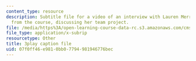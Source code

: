 ```yaml
---
content_type: resource
description: Subtitle file for a video of an interview with Lauren Merriman, a student
  from the course, discussing her team project.
file: /media/https%3A/open-learning-course-data-rc.s3.amazonaws.com/cms-611j-creating-video-games-fall-2014/07f0ff46e9810bb07794981946776bec_Od21y3eAwUo.srt
file_type: application/x-subrip
resourcetype: Other
title: 3play caption file
uid: 07f0ff46-e981-0bb0-7794-981946776bec
---
```

